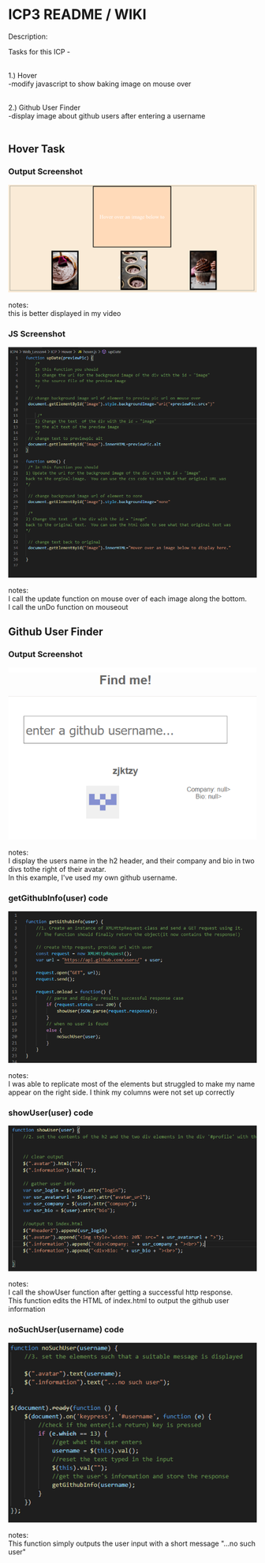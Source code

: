 # ICP3 README / WIKI

Description:<br>

Tasks for this ICP -<br><br>

1.) Hover<br>
    -modify javascript to show baking image on mouse over<br><br>

2.) Github User Finder<br>
    -display image about github users after entering a username<br><br>

## Hover Task

### Output Screenshot

![hover_output](wiki_screenshots/hover_output.PNG)

notes: <br>
this is better displayed in my video

### JS Screenshot

![hover_js](wiki_screenshots/hover_js.PNG)

notes: <br>
I call the update function on mouse over of each image along the bottom. <br>
I call the unDo function on mouseout<br>

## Github User Finder

### Output Screenshot

![github_output](wiki_screenshots/github_output.PNG)

notes: <br>
I display the users name in the h2 header, and their company and bio in two divs tothe right of their avatar.<br>
In this example, I've used my own github username.<br>

### getGithubInfo(user) code

![github_js1](wiki_screenshots/github_js1.PNG)

notes: <br>
I was able to replicate most of the elements but struggled to make my name appear on the right side. I think my columns were not set up correctly<br>

### showUser(user) code

![github_js2](wiki_screenshots/github_js2.PNG)

notes: <br>
I call the showUser function after getting a successful http response.<br>
This function edits the HTML of index.html to output the github user information<br>

### noSuchUser(username) code

![github_js3](wiki_screenshots/github_js3.PNG)

notes: <br>
This function simply outputs the user input with a short message "...no such user"

